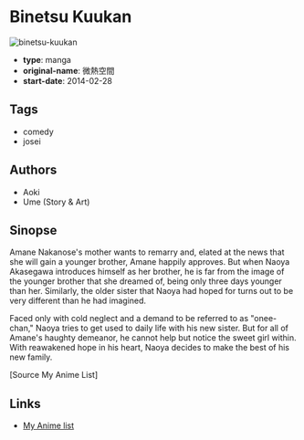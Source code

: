 # Binetsu Kuukan

![binetsu-kuukan](https://cdn.myanimelist.net/images/manga/1/176726.jpg)

-   **type**: manga
-   **original-name**: 微熱空間
-   **start-date**: 2014-02-28

## Tags

-   comedy
-   josei

## Authors

-   Aoki
-   Ume (Story & Art)

## Sinopse

Amane Nakanose's mother wants to remarry and, elated at the news that she will gain a younger brother, Amane happily approves. But when Naoya Akasegawa introduces himself as her brother, he is far from the image of the younger brother that she dreamed of, being only three days younger than her. Similarly, the older sister that Naoya had hoped for turns out to be very different than he had imagined.

Faced only with cold neglect and a demand to be referred to as "onee-chan," Naoya tries to get used to daily life with his new sister. But for all of Amane's haughty demeanor, he cannot help but notice the sweet girl within. With reawakened hope in his heart, Naoya decides to make the best of his new family.

[Source My Anime List]

## Links

-   [My Anime list](https://myanimelist.net/manga/69423/Binetsu_Kuukan)
